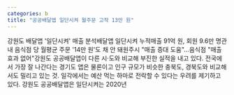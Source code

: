 ```yaml
---
categories: b
title: "공공배달앱 일단시켜 월주문 고작 13만 원"
---
```

강원도 배달앱 &#39;일단시켜&#39; 매출 분석배달앱 일단시켜 누적매출 91억 원, 회원 9.6만 명관내 음식점 당 월평균 주문 &#39;14만 원&#39;도 채 안 돼원주시 "매출 증대 도움"&hellip;음식점 "매출 효과 없어"강원도 공공배달앱이 다른 시·도와 비교해 부진한 실적을 내고 있다. 전국에서 가장 잘 나간다는 경기도 앱은 물론이고 인구 규모가 비슷한 충북도, 경북도와 비교해서도 밀리고 있는 것. 일각에서는 예산 먹는 하마로 전락할 수 있다는 우려를 제기하고 있다. 강원도 공공배달앱은 일단시켜는 2020년